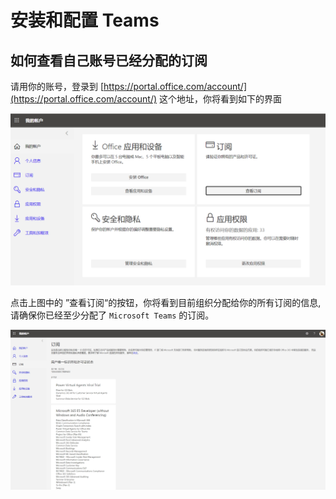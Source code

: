 # 安装和配置 Teams

## 如何查看自己账号已经分配的订阅

请用你的账号，登录到 [https://portal.office.com/account/](https://portal.office.com/account/) 这个地址，你将看到如下的界面

![](../.gitbook/assets/image%20%288%29.png)

点击上图中的 ”查看订阅“的按钮，你将看到目前组织分配给你的所有订阅的信息, 请确保你已经至少分配了 `Microsoft Teams` 的订阅。

![](../.gitbook/assets/image%20%286%29.png)

